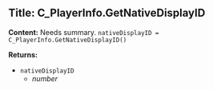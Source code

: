 ## Title: C_PlayerInfo.GetNativeDisplayID

**Content:**
Needs summary.
`nativeDisplayID = C_PlayerInfo.GetNativeDisplayID()`

**Returns:**
- `nativeDisplayID`
  - *number*